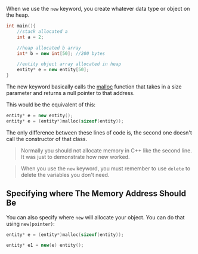 When we use the `new` keyword, you create whatever data type or object on the heap. 

```cpp
int main(){
	//stack allocated a
	int a = 2;

	//heap allocated b array
	int* b = new int[50]; //200 bytes

	//entity object array allocated in heap
	entity* e = new entity[50];
}
```

The new keyword basically calls the [malloc](https://www.tutorialspoint.com/c_standard_library/c_function_malloc.htm) function that takes in a size parameter and returns a null pointer to that address.

This would be the equivalent of this:

```cpp
entity* e = new entity();
entity* e = (entity*)malloc(sizeof(entity));
```

The only difference between these lines of code is, the second one doesn't call the constructor of that class.

>Normally you should not allocate memory in C++ like the second line. It was just to demonstrate how new worked.

>When you use the `new` keyword, you must remember to use `delete` to delete the variables you don't need.


## Specifying where The Memory Address Should Be
You can also specify where `new` will allocate your object. You can do that using `new(pointer)`:

```cpp
entity* e = (entity*)malloc(sizeof(entity));

entity* e1 = new(e) entity();

```